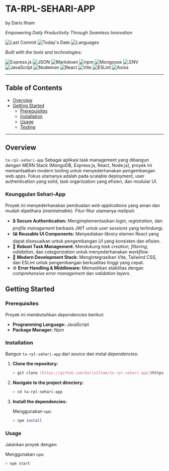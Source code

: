 # TA-RPL-SEHARI-APP
by Daris Ilham

*Empowering Daily Productivity Through Seamless Innovation*

![Last Commit](https://img.shields.io/github/last-commit/DarisIlham/ta-rpl-sehari-app) ![Today's Date](https://img.shields.io/badge/today-{{DATE_PLACEHOLDER}}-blue)  ![Languages](https://img.shields.io/github/languages/count/DarisIlham/ta-rpl-sehari-app)

*Built with the tools and technologies:*

![Express.js](https://img.shields.io/badge/Express.js-000000?style=for-the-badge&logo=express&logoColor=white)
![JSON](https://img.shields.io/badge/JSON-000000?style=for-the-badge&logo=json&logoColor=white)
![Markdown](https://img.shields.io/badge/Markdown-000000?style=for-the-badge&logo=markdown&logoColor=white)
![npm](https://img.shields.io/badge/npm-CB3837?style=for-the-badge&logo=npm&logoColor=white)
![Mongoose](https://img.shields.io/badge/Mongoose-800000?style=for-the-badge&logo=mongoose&logoColor=white)
![.ENV](https://img.shields.io/badge/.ENV-ECD500?style=for-the-badge&logo=dotenv&logoColor=black)
![JavaScript](https://img.shields.io/badge/JavaScript-F7DF1E?style=for-the-badge&logo=javascript&logoColor=black)
![Nodemon](https://img.shields.io/badge/Nodemon-76D04B?style=for-the-badge&logo=nodemon&logoColor=white)
![React](https://img.shields.io/badge/React-61DAFB?style=for-the-badge&logo=react&logoColor=black)
![Vite](https://img.shields.io/badge/Vite-646CFF?style=for-the-badge&logo=vite&logoColor=white)
![ESLint](https://img.shields.io/badge/ESLint-4B32C3?style=for-the-badge&logo=eslint&logoColor=white)
![Axios](https://img.shields.io/badge/Axios-5A29E4?style=for-the-badge&logo=axios&logoColor=white)

---

## Table of Contents

* [Overview](#overview)
* [Getting Started](#getting-started)
    * [Prerequisites](#prerequisites)
    * [Installation](#installation)
    * [Usage](#usage)
    * [Testing](#testing)

---

## Overview

`ta-rpl-sehari-app` Sebagai aplikasi task management yang dibangun dengan MERN Stack (MongoDB, Express.js, React, Node.js), proyek ini memanfaatkan modern tooling untuk menyederhanakan pengembangan web apps. Fokus utamanya adalah pada scalable deployment, user authentication yang solid, task organization yang efisien, dan modular UI.

### Keunggulan Sehari-App

Proyek ini menyederhanakan pembuatan *web applications* yang aman dan mudah dipelihara (*maintainable*). Fitur-fitur utamanya meliputi:

* 🔒 **Secure Authentication:** Mengimplementasikan *login*, *registration*, dan *profile management* berbasis JWT untuk *user sessions* yang terlindungi.
* 🖼️ **Reusable UI Components:** Menyediakan *library* elemen React yang dapat disesuaikan untuk pengembangan *UI* yang konsisten dan efisien.
* 📝 **Robust Task Management:** Mendukung *task creation*, *filtering*, *validation*, dan *categorization* untuk menyederhanakan *workflow*.
* 🚀 **Modern Development Stack:** Mengintegrasikan Vite, Tailwind CSS, dan ESLint untuk pengembangan berkualitas tinggi yang cepat.
* ⚙️ **Error Handling & Middleware:** Memastikan stabilitas dengan *comprehensive error management* dan *validation layers*.

## Getting Started

### Prerequisites

Proyek ini membutuhkan *dependencies* berikut:

* **Programming Language:** JavaScript
* **Package Manager:** Npm

### Installation

Bangun `ta-rpl-sehari-app` dari *source* dan instal *dependencies*:

1.  **Clone the repository:**
    ```bash
    > git clone [https://github.com/DarisIlham/ta-rpl-sehari-app](https://github.com/DarisIlham/ta-rpl-sehari-app)
    ```
2.  **Navigate to the project directory:**
    ```bash
    > cd ta-rpl-sehari-app
    ```
3.  **Install the dependencies:**

    Menggunakan `npm`:
    ```bash
    > npm install
    ```

### Usage

Jalankan proyek dengan:

Menggunakan `npm`:
```bash
> npm start
